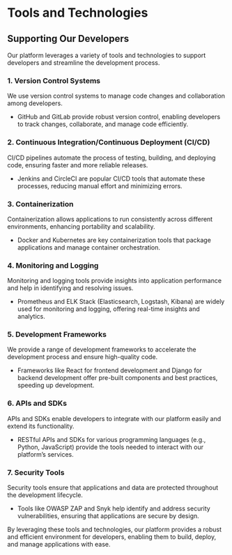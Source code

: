 # Tools and Technologies

## Supporting Our Developers

Our platform leverages a variety of tools and technologies to support developers and streamline the development process.

### 1. **Version Control Systems**

We use version control systems to manage code changes and collaboration among developers.

*  GitHub and GitLab provide robust version control, enabling developers to track changes, collaborate, and manage code efficiently.

### 2. **Continuous Integration/Continuous Deployment (CI/CD)**

CI/CD pipelines automate the process of testing, building, and deploying code, ensuring faster and more reliable releases.

*    Jenkins and CircleCI are popular CI/CD tools that automate these processes, reducing manual effort and minimizing errors.

### 3. **Containerization**

Containerization allows applications to run consistently across different environments, enhancing portability and scalability.

*   Docker and Kubernetes are key containerization tools that package applications and manage container orchestration.

### 4. **Monitoring and Logging**

Monitoring and logging tools provide insights into application performance and help in identifying and resolving issues.

*   Prometheus and ELK Stack (Elasticsearch, Logstash, Kibana) are widely used for monitoring and logging, offering real-time insights and analytics.

### 5. **Development Frameworks**

We provide a range of development frameworks to accelerate the development process and ensure high-quality code.

*   Frameworks like React for frontend development and Django for backend development offer pre-built components and best practices, speeding up development.

### 6. **APIs and SDKs**

APIs and SDKs enable developers to integrate with our platform easily and extend its functionality.

*   RESTful APIs and SDKs for various programming languages (e.g., Python, JavaScript) provide the tools needed to interact with our platform’s services.

### 7. **Security Tools**

Security tools ensure that applications and data are protected throughout the development lifecycle.

*   Tools like OWASP ZAP and Snyk help identify and address security vulnerabilities, ensuring that applications are secure by design.

 

By leveraging these tools and technologies, our platform provides a robust and efficient environment for developers, enabling them to build, deploy, and manage applications with ease.

